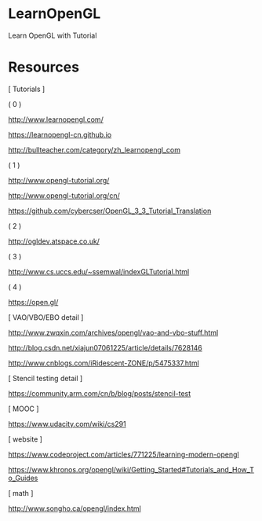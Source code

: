 # LearnOpenGL

Learn OpenGL with Tutorial

# Resources

[ Tutorials ]

( 0 )

http://www.learnopengl.com/

https://learnopengl-cn.github.io

http://bullteacher.com/category/zh_learnopengl_com

( 1 )

http://www.opengl-tutorial.org/

http://www.opengl-tutorial.org/cn/

https://github.com/cybercser/OpenGL_3_3_Tutorial_Translation

( 2 )

http://ogldev.atspace.co.uk/

( 3 )

http://www.cs.uccs.edu/~ssemwal/indexGLTutorial.html

( 4 )

https://open.gl/

[ VAO/VBO/EBO detail ]

http://www.zwqxin.com/archives/opengl/vao-and-vbo-stuff.html

http://blog.csdn.net/xiajun07061225/article/details/7628146

http://www.cnblogs.com/iRidescent-ZONE/p/5475337.html

[ Stencil testing detail ]

https://community.arm.com/cn/b/blog/posts/stencil-test

[ MOOC ]

https://www.udacity.com/wiki/cs291

[ website ]

https://www.codeproject.com/articles/771225/learning-modern-opengl

https://www.khronos.org/opengl/wiki/Getting_Started#Tutorials_and_How_To_Guides

[ math ]

http://www.songho.ca/opengl/index.html
